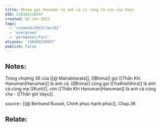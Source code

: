 ```yaml
---
title: Bhima gọi Hanuman là anh cả vì cùng là con của Vayu
UID: 230102210557
created: 02-Jan-2023
tags:
  - 'created/2023/Jan/02'
  - 'evergreen'
  - 'permanent/fact'
aliases: '230102210557'
publish: False
---
```

## Notes:
Trong chương 36 của [[@ Mahabharata]], [[Bhima]] gọi [[Thần Khỉ Hanuman|Hanuman]] là anh cả. [[Bhima]] cũng gọi [[Yudhishthira]] là anh cả cùng mẹ [[Kunti]], còn [[Thần Khỉ Hanuman|Hanuman]] là anh cả cùng cha - [[Thần gió Vayu]].

source:: [[@ Bertrand Russel, Chinh phục hạnh phúc]], Chap.36

## Relate:
